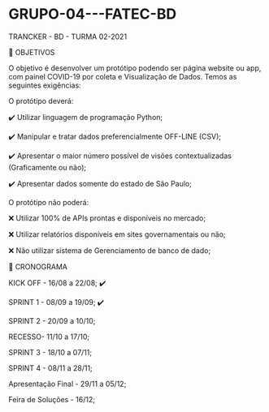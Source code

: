 # GRUPO-04---FATEC-BD
TRANCKER - BD - TURMA 02-2021


📌 OBJETIVOS 

O objetivo é desenvolver um protótipo podendo ser página website ou app, com painel COVID-19 por coleta e Visualização de Dados. Temos as seguintes exigências:

O protótipo deverá:

✔️ Utilizar linguagem de programação Python;

✔️ Manipular e tratar dados preferencialmente OFF-LINE (CSV);

✔️ Apresentar o maior número possível de visões contextualizadas (Graficamente ou não);

✔️ Apresentar dados somente do estado de São Paulo;

O protótipo não poderá:

❌ Utilizar 100% de APIs prontas e disponíveis no mercado;

❌ Utilizar relatórios disponíveis em sites governamentais ou não;

❌ Não utilizar sistema de Gerenciamento de banco de dado;



📆 CRONOGRAMA

 KICK OFF - 16/08 a 22/08; ✔️

 SPRINT 1 - 08/09 a 19/09; ✔️

 SPRINT 2 - 20/09 a 10/10; 

 RECESSO- 11/10 a 17/10;

 SPRINT 3 - 18/10 a  07/11;

 SPRINT 4 - 08/11 a 28/11;

 Apresentação Final - 29/11 a 05/12;

 Feira de Soluções - 16/12;
